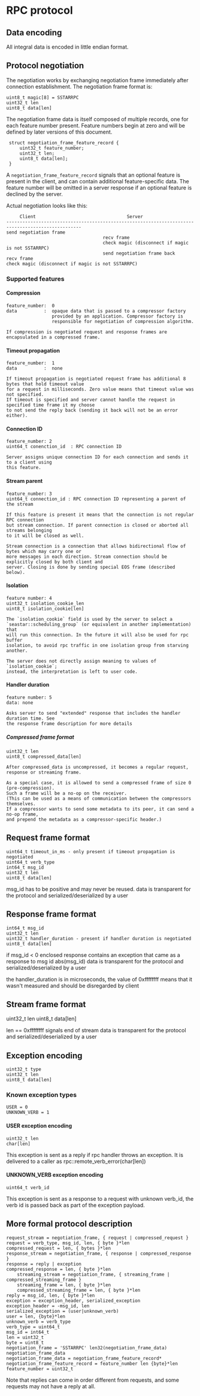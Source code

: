 # RPC protocol

## Data encoding

All integral data is encoded in little endian format.

## Protocol negotiation

The negotiation works by exchanging negotiation frame immediately after connection establishment. The negotiation frame format is:

    uint8_t magic[8] = SSTARRPC
    uint32_t len
    uint8_t data[len]

The negotiation frame data is itself composed of multiple records, one for each feature number present.  Feature numbers begin at zero and will be defined by later versions of this document.


     struct negotiation_frame_feature_record {
         uint32_t feature_number;
         uint32_t len;
         uint8_t data[len];
     }

A `negotiation_frame_feature_record` signals that an optional feature is present in the client, and can contain additional feature-specific data.  The feature number will be omitted in a server response if an optional feature is declined by the server.

Actual negotiation looks like this:

         Client                                  Server
    --------------------------------------------------------------------------------------------------
    send negotiation frame
                                        recv frame
                                        check magic (disconnect if magic is not SSTARRPC)
                                        send negotiation frame back
    recv frame
    check magic (disconnect if magic is not SSTARRPC)

### Supported features

#### Compression
    feature_number:  0
    data          :  opaque data that is passed to a compressor factory
                     provided by an application. Compressor factory is
                     responsible for negotiation of compression algorithm.

    If compression is negotiated request and response frames are encapsulated in a compressed frame.

#### Timeout propagation
    feature_number:  1
    data          :  none

    If timeout propagation is negotiated request frame has additional 8 bytes that hold timeout value
    for a request in milliseconds. Zero value means that timeout value was not specified.
    If timeout is specified and server cannot handle the request in specified time frame it my choose
    to not send the reply back (sending it back will not be an error either).

#### Connection ID
    feature_number: 2
    uint64_t conenction_id  : RPC connection ID

    Server assigns unique connection ID for each connection and sends it to a client using
    this feature.

#### Stream parent
    feature_number: 3
    uint64_t connection_id : RPC connection ID representing a parent of the stream

    If this feature is present it means that the connection is not regular RPC connection
    but stream connection. If parent connection is closed or aborted all streams belonging
    to it will be closed as well.

    Stream connection is a connection that allows bidirectional flow of bytes which may carry one or
    more messages in each direction. Stream connection should be explicitly closed by both client and
    server. Closing is done by sending special EOS frame (described below).


#### Isolation
    feature number: 4
    uint32_t isolation_cookie_len
    uint8_t isolation_cookie[len]

    The `isolation_cookie` field is used by the server to select a
    `seastar::scheduling_group` (or equivalent in another implementation) that
    will run this connection. In the future it will also be used for rpc buffer
    isolation, to avoid rpc traffic in one isolation group from starving another.

    The server does not directly assign meaning to values of `isolation_cookie`;
    instead, the interpretation is left to user code.

#### Handler duration
    feature number: 5
    data: none

    Asks server to send "extended" response that includes the handler duration time. See
    the response frame description for more details


##### Compressed frame format
    uint32_t len
    uint8_t compressed_data[len]

    After compressed_data is uncompressed, it becomes a regular request, response or streaming frame.

    As a special case, it is allowed to send a compressed frame of size 0 (pre-compression).
    Such a frame will be a no-op on the receiver.
    (This can be used as a means of communication between the compressors themselves.
    If a compressor wants to send some metadata to its peer, it can send a no-op frame,
    and prepend the metadata as a compressor-specific header.)

## Request frame format
    uint64_t timeout_in_ms - only present if timeout propagation is negotiated
    uint64_t verb_type
    int64_t msg_id
    uint32_t len
    uint8_t data[len]

msg_id has to be positive and may never be reused.
data is transparent for the protocol and serialized/deserialized by a user

## Response frame format
    int64_t msg_id
    uint32_t len
    uint32_t handler_duration - present if handler duration is negotiated
    uint8_t data[len]

if msg_id < 0 enclosed response contains an exception that came as a response to msg id abs(msg_id)
data is transparent for the protocol and serialized/deserialized by a user

the handler_duration is in microseconds, the value of 0xffffffff means that it wasn't measured
and should be disregarded by client

## Stream frame format
   uint32_t len
   uint8_t data[len]

len == 0xffffffff signals end of stream
data is transparent for the protocol and serialized/deserialized by a user

## Exception encoding
    uint32_t type
    uint32_t len
    uint8_t data[len]

### Known exception types
    USER = 0
    UNKNOWN_VERB = 1

#### USER exception encoding

    uint32_t len
    char[len]

This exception is sent as a reply if rpc handler throws an exception.
It is delivered to a caller as rpc::remote_verb_error(char[len])

#### UNKNOWN_VERB exception encoding

    uint64_t verb_id

This exception is sent as a response to a request with unknown verb_id, the verb id is passed back as part of the exception payload.

## More formal protocol description

	request_stream = negotiation_frame, { request | compressed_request }
	request = verb_type, msg_id, len, { byte }*len
	compressed_request = len, { bytes }*len
	response_stream = negotiation_frame, { response | compressed_response }
	response = reply | exception
	compressed_response = len, { byte }*len
        streaming_stream = negotiation_frame, { streaming_frame | compressed_streaming_frame }
        streaming_frame = len, { byte }*len
        compressed_streaming_frame = len, { byte }*len
	reply = msg_id, len, { byte }*len
	exception = exception_header, serialized_exception
	exception_header = -msg_id, len
	serialized_exception = (user|unknown_verb)
	user = len, {byte}*len
	unknown_verb = verb_type
	verb_type = uint64_t
	msg_id = int64_t
	len = uint32_t
	byte = uint8_t
	negotiation_frame = 'SSTARRPC' len32(negotiation_frame_data) negotiation_frame_data
	negotiation_frame_data = negotiation_frame_feature_record*
	negotiation_frame_feature_record = feature_number len {byte}*len
	feature_number = uint32_t

Note that replies can come in order different from requests, and some requests may not have a reply at all.

